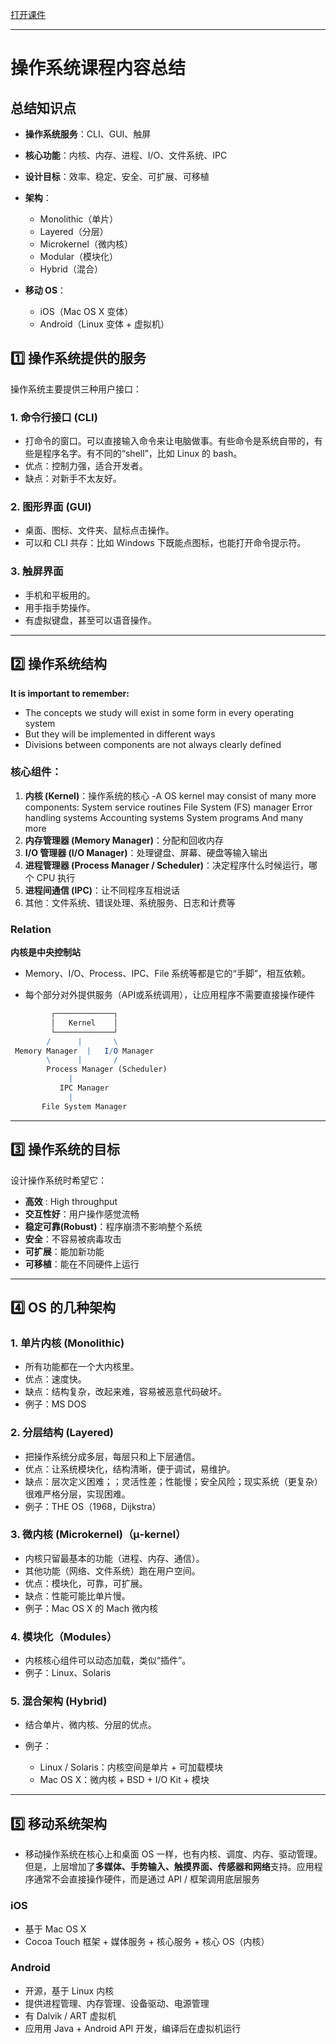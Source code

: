 [打开课件](https://github.com/UIT6/6UIT-learning-journal/blob/8bff0c176959f0e5696c6f0419355edddec46bcc/Operating-System/course/file/02-1-OS-Structure%20(1).pdf)


---

# 操作系统课程内容总结
## 总结知识点

* **操作系统服务**：CLI、GUI、触屏
* **核心功能**：内核、内存、进程、I/O、文件系统、IPC
* **设计目标**：效率、稳定、安全、可扩展、可移植
* **架构**：

  * Monolithic（单片）
  * Layered（分层）
  * Microkernel（微内核）
  * Modular（模块化）
  * Hybrid（混合）
* **移动 OS**：

  * iOS（Mac OS X 变体）
  * Android（Linux 变体 + 虚拟机）

## 1️⃣ 操作系统提供的服务

操作系统主要提供三种用户接口：

### 1. 命令行接口 (CLI)

* 打命令的窗口。可以直接输入命令来让电脑做事。有些命令是系统自带的，有些是程序名字。有不同的“shell”，比如 Linux 的 bash。
* 优点：控制力强，适合开发者。
* 缺点：对新手不太友好。

### 2. 图形界面 (GUI)

* 桌面、图标、文件夹、鼠标点击操作。
* 可以和 CLI 共存：比如 Windows 下既能点图标，也能打开命令提示符。

### 3. 触屏界面

* 手机和平板用的。
* 用手指手势操作。
* 有虚拟键盘，甚至可以语音操作。

---

## 2️⃣ 操作系统结构
 **It is important to remember:**
 - The concepts we study will exist in some form in 
every operating system
 - But they will be implemented in different ways
 - Divisions between components are not always 
clearly defined

### 核心组件：

1. **内核 (Kernel)**：操作系统的核心
   -A OS kernel may consist of many more 
components: 
 System service routines
 File System (FS) manager
 Error handling systems
 Accounting systems
 System programs
 And many more
1. **内存管理器 (Memory Manager)**：分配和回收内存
2. **I/O 管理器 (I/O Manager)**：处理键盘、屏幕、硬盘等输入输出
3. **进程管理器 (Process Manager / Scheduler)**：决定程序什么时候运行，哪个 CPU 执行
4. **进程间通信 (IPC)**：让不同程序互相说话
5. 其他：文件系统、错误处理、系统服务、日志和计费等

### Relation
**内核是中央控制站**

- Memory、I/O、Process、IPC、File 系统等都是它的“手脚”，相互依赖。

- 每个部分对外提供服务（API或系统调用），让应用程序不需要直接操作硬件
  
```mathematica
         ┌─────────────┐
         │   Kernel    │
         └─────────────┘
        /      |       \
 Memory Manager  |   I/O Manager
        \      |       /
        Process Manager (Scheduler)
             |
           IPC Manager
             |
       File System Manager
```
---

## 3️⃣ 操作系统的目标

设计操作系统时希望它：

* **高效** : High throughput
* **交互性好**：用户操作感觉流畅
* **稳定可靠(Robust)**：程序崩溃不影响整个系统
* **安全**：不容易被病毒攻击
* **可扩展**：能加新功能
* **可移植**：能在不同硬件上运行

---

## 4️⃣ OS 的几种架构

### 1. 单片内核 (Monolithic)

* 所有功能都在一个大内核里。
* 优点：速度快。
* 缺点：结构复杂，改起来难，容易被恶意代码破坏。
* 例子：MS DOS

### 2. 分层结构 (Layered)

* 把操作系统分成多层，每层只和上下层通信。
* 优点：让系统模块化，结构清晰，便于调试，易维护。
* 缺点：层次定义困难；；灵活性差；性能慢；安全风险；现实系统（更复杂）很难严格分层，实现困难。
* 例子：THE OS（1968，Dijkstra）

### 3. 微内核 (Microkernel)（μ-kernel）

* 内核只留最基本的功能（进程、内存、通信）。
* 其他功能（网络、文件系统）跑在用户空间。
* 优点：模块化，可靠，可扩展。
* 缺点：性能可能比单片慢。
* 例子：Mac OS X 的 Mach 微内核

### 4. 模块化（Modules）

* 内核核心组件可以动态加载，类似“插件”。
* 例子：Linux、Solaris

### 5. 混合架构 (Hybrid)

* 结合单片、微内核、分层的优点。
* 例子：

  * Linux / Solaris：内核空间是单片 + 可加载模块
  * Mac OS X：微内核 + BSD + I/O Kit + 模块

---

## 5️⃣ 移动系统架构
- 移动操作系统在核心上和桌面 OS 一样，也有内核、调度、内存、驱动管理。但是，上层增加了**多媒体、手势输入、触摸界面、传感器和网络**支持。应用程序通常不会直接操作硬件，而是通过 API / 框架调用底层服务
  
### iOS

* 基于 Mac OS X
* Cocoa Touch 框架 + 媒体服务 + 核心服务 + 核心 OS（内核）

### Android

* 开源，基于 Linux 内核
* 提供进程管理、内存管理、设备驱动、电源管理
* 有 Dalvik / ART 虚拟机
* 应用用 Java + Android API 开发，编译后在虚拟机运行




